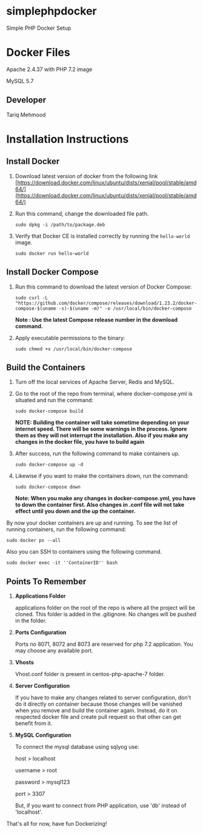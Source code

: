 # simplephpdocker
Simple PHP Docker Setup
# Docker Files

Apache 2.4.37 with PHP 7.2 image

MySQL 5.7

## Developer

Tariq Mehmood 
# Installation Instructions

## Install Docker

 1. Download latest  version of docker  from the following link [https://download.docker.com/linux/ubuntu/dists/xenial/pool/stable/amd64/](https://download.docker.com/linux/ubuntu/dists/xenial/pool/stable/amd64/)
 2. Run this command, change the downloaded file path.
 
	 `sudo dpkg -i /path/to/package.deb`

3. Verify that Docker CE is installed correctly by running the `hello-world` image.

	`sudo docker run hello-world`

## Install Docker Compose
1. Run this command to download the latest version of Docker Compose:

	`sudo curl -L "https://github.com/docker/compose/releases/download/1.23.2/docker-compose-$(uname -s)-$(uname -m)" -o /usr/local/bin/docker-compose`
    
    **Note : Use the latest Compose release number in the download command.**
    
2. Apply executable permissions to the binary:

	`sudo chmod +x /usr/local/bin/docker-compose`

## Build the Containers
1. Turn off the local services of Apache Server, Redis and MySQL.
2. Go to the root of the repo from terminal, where docker-compose.yml is situated and run the command:

	`sudo docker-compose build`
    
    **NOTE: Building the container will take sometime depending on your internet speed. There will be some warnings in the process. Ignore them as they will not interrupt the installation. Also if you make any changes in the docker file, you have to build again**
    
3. After success, run the following command to make containers up.

	`sudo docker-compose up -d`
	
4. Likewise if you want to make the containers down, run the command:

	`sudo docker-compose down`
    
    **Note: When you make any changes in docker-compose.yml, you have to down the container first. Also changes in .conf file will not take effect until you down and the up the container.**


By now your docker containers are up and running. To see the list of running containers, run the following command:

    sudo docker ps --all

Also you can SSH to containers using the following command.

    sudo docker exec -it ''ContainerID'' bash 

## Points To Remember
1. **Applications Folder**

    applications folder on the root of the repo is where all the project will be cloned. This folder is added in the .gitignore. No changes will be pushed in the folder. 

2. **Ports Configuration**

    Ports no 8071, 8072 and 8073 are reserved for php 7.2 application. You may choose any available port.
     
3. **Vhosts**

    Vhost.conf folder is present in centos-php-apache-7 folder.
    
4. **Server Configuration**

    If you have to make any changes related to server configuration, don't do it directly on container because those changes will be vanished when you remove and build the container again. Instead, do it on respected docker file and create pull request so that other can get benefit from it.
    
5. **MySQL Configuration**

    To connect the mysql database using sqlyog use:

    host > localhost

    username > root

    password > mysql123
    
    port > 3307 
    
    But, if you want to connect from PHP application, use 'db' instead of 'localhost'.

That's all for now, have fun Dockerizing! 
